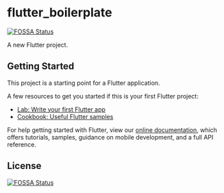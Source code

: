 # flutter_boilerplate
[![FOSSA Status](https://app.fossa.io/api/projects/git%2Bgithub.com%2Ftnews%2Ftnews.svg?type=shield)](https://app.fossa.io/projects/git%2Bgithub.com%2Ftnews%2Ftnews?ref=badge_shield)


A new Flutter project.

## Getting Started

This project is a starting point for a Flutter application.

A few resources to get you started if this is your first Flutter project:

- [Lab: Write your first Flutter app](https://flutter.dev/docs/get-started/codelab)
- [Cookbook: Useful Flutter samples](https://flutter.dev/docs/cookbook)

For help getting started with Flutter, view our
[online documentation](https://flutter.dev/docs), which offers tutorials,
samples, guidance on mobile development, and a full API reference.


## License
[![FOSSA Status](https://app.fossa.io/api/projects/git%2Bgithub.com%2Ftnews%2Ftnews.svg?type=large)](https://app.fossa.io/projects/git%2Bgithub.com%2Ftnews%2Ftnews?ref=badge_large)